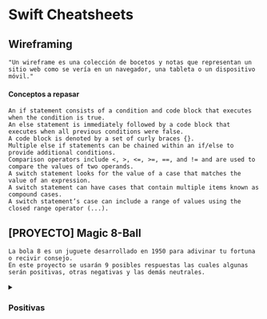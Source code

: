 # Swift Cheatsheets

## Wireframing

    "Un wireframe es una colección de bocetos y notas que representan un sitio web como se vería en un navegador, una tableta o un dispositivo móvil."

#### Conceptos a repasar

    An if statement consists of a condition and code block that executes when the condition is true.
    An else statement is immediately followed by a code block that executes when all previous conditions were false.
    A code block is denoted by a set of curly braces {}.
    Multiple else if statements can be chained within an if/else to provide additional conditions.
    Comparison operators include <, >, <=, >=, ==, and != and are used to compare the values of two operands.
    A switch statement looks for the value of a case that matches the value of an expression.
    A switch statement can have cases that contain multiple items known as compound cases.
    A switch statement’s case can include a range of values using the closed range operator (...).

## [PROYECTO] Magic 8-Ball

    La bola 8 es un juguete desarrollado en 1950 para adivinar tu fortuna o recivir consejo.
    En este proyecto se usarán 9 posibles respuestas las cuales algunas serán positivas, otras negativas y las demás neutrales.

<details>
 <summary><h3>Positivas</h3></summary>
    - Si, definitivamente
    - Definitivamente es así
    - Sin nunguna duda
<details>
 <summary><h3>Negativas</h3></summary>
    - Mis fuentes me dicen que no
    - No tiene buenas expectativas
    - Lo dudo mucho
<details>
 <summary><h3>Neutras</h3></summary>
    - Respuesta borrosa, intenta otra vez
    - Preguntame más tarde
    - Será mejor que no te lo diga
